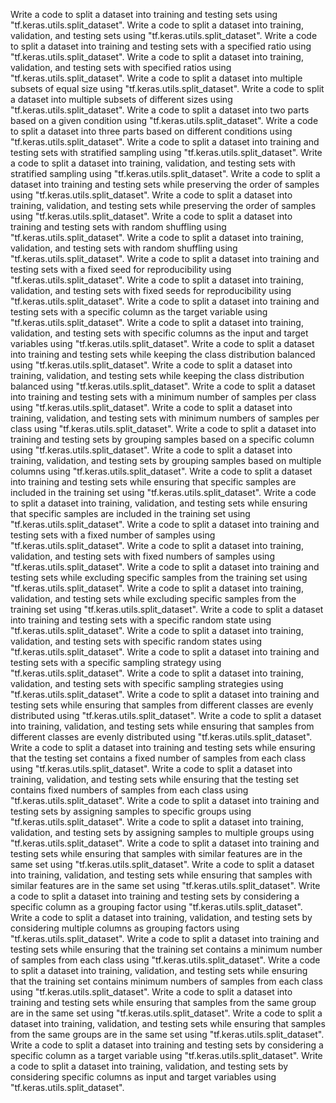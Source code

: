 Write a code to split a dataset into training and testing sets using "tf.keras.utils.split_dataset".
Write a code to split a dataset into training, validation, and testing sets using "tf.keras.utils.split_dataset".
Write a code to split a dataset into training and testing sets with a specified ratio using "tf.keras.utils.split_dataset".
Write a code to split a dataset into training, validation, and testing sets with specified ratios using "tf.keras.utils.split_dataset".
Write a code to split a dataset into multiple subsets of equal size using "tf.keras.utils.split_dataset".
Write a code to split a dataset into multiple subsets of different sizes using "tf.keras.utils.split_dataset".
Write a code to split a dataset into two parts based on a given condition using "tf.keras.utils.split_dataset".
Write a code to split a dataset into three parts based on different conditions using "tf.keras.utils.split_dataset".
Write a code to split a dataset into training and testing sets with stratified sampling using "tf.keras.utils.split_dataset".
Write a code to split a dataset into training, validation, and testing sets with stratified sampling using "tf.keras.utils.split_dataset".
Write a code to split a dataset into training and testing sets while preserving the order of samples using "tf.keras.utils.split_dataset".
Write a code to split a dataset into training, validation, and testing sets while preserving the order of samples using "tf.keras.utils.split_dataset".
Write a code to split a dataset into training and testing sets with random shuffling using "tf.keras.utils.split_dataset".
Write a code to split a dataset into training, validation, and testing sets with random shuffling using "tf.keras.utils.split_dataset".
Write a code to split a dataset into training and testing sets with a fixed seed for reproducibility using "tf.keras.utils.split_dataset".
Write a code to split a dataset into training, validation, and testing sets with fixed seeds for reproducibility using "tf.keras.utils.split_dataset".
Write a code to split a dataset into training and testing sets with a specific column as the target variable using "tf.keras.utils.split_dataset".
Write a code to split a dataset into training, validation, and testing sets with specific columns as the input and target variables using "tf.keras.utils.split_dataset".
Write a code to split a dataset into training and testing sets while keeping the class distribution balanced using "tf.keras.utils.split_dataset".
Write a code to split a dataset into training, validation, and testing sets while keeping the class distribution balanced using "tf.keras.utils.split_dataset".
Write a code to split a dataset into training and testing sets with a minimum number of samples per class using "tf.keras.utils.split_dataset".
Write a code to split a dataset into training, validation, and testing sets with minimum numbers of samples per class using "tf.keras.utils.split_dataset".
Write a code to split a dataset into training and testing sets by grouping samples based on a specific column using "tf.keras.utils.split_dataset".
Write a code to split a dataset into training, validation, and testing sets by grouping samples based on multiple columns using "tf.keras.utils.split_dataset".
Write a code to split a dataset into training and testing sets while ensuring that specific samples are included in the training set using "tf.keras.utils.split_dataset".
Write a code to split a dataset into training, validation, and testing sets while ensuring that specific samples are included in the training set using "tf.keras.utils.split_dataset".
Write a code to split a dataset into training and testing sets with a fixed number of samples using "tf.keras.utils.split_dataset".
Write a code to split a dataset into training, validation, and testing sets with fixed numbers of samples using "tf.keras.utils.split_dataset".
Write a code to split a dataset into training and testing sets while excluding specific samples from the training set using "tf.keras.utils.split_dataset".
Write a code to split a dataset into training, validation, and testing sets while excluding specific samples from the training set using "tf.keras.utils.split_dataset".
Write a code to split a dataset into training and testing sets with a specific random state using "tf.keras.utils.split_dataset".
Write a code to split a dataset into training, validation, and testing sets with specific random states using "tf.keras.utils.split_dataset".
Write a code to split a dataset into training and testing sets with a specific sampling strategy using "tf.keras.utils.split_dataset".
Write a code to split a dataset into training, validation, and testing sets with specific sampling strategies using "tf.keras.utils.split_dataset".
Write a code to split a dataset into training and testing sets while ensuring that samples from different classes are evenly distributed using "tf.keras.utils.split_dataset".
Write a code to split a dataset into training, validation, and testing sets while ensuring that samples from different classes are evenly distributed using "tf.keras.utils.split_dataset".
Write a code to split a dataset into training and testing sets while ensuring that the testing set contains a fixed number of samples from each class using "tf.keras.utils.split_dataset".
Write a code to split a dataset into training, validation, and testing sets while ensuring that the testing set contains fixed numbers of samples from each class using "tf.keras.utils.split_dataset".
Write a code to split a dataset into training and testing sets by assigning samples to specific groups using "tf.keras.utils.split_dataset".
Write a code to split a dataset into training, validation, and testing sets by assigning samples to multiple groups using "tf.keras.utils.split_dataset".
Write a code to split a dataset into training and testing sets while ensuring that samples with similar features are in the same set using "tf.keras.utils.split_dataset".
Write a code to split a dataset into training, validation, and testing sets while ensuring that samples with similar features are in the same set using "tf.keras.utils.split_dataset".
Write a code to split a dataset into training and testing sets by considering a specific column as a grouping factor using "tf.keras.utils.split_dataset".
Write a code to split a dataset into training, validation, and testing sets by considering multiple columns as grouping factors using "tf.keras.utils.split_dataset".
Write a code to split a dataset into training and testing sets while ensuring that the training set contains a minimum number of samples from each class using "tf.keras.utils.split_dataset".
Write a code to split a dataset into training, validation, and testing sets while ensuring that the training set contains minimum numbers of samples from each class using "tf.keras.utils.split_dataset".
Write a code to split a dataset into training and testing sets while ensuring that samples from the same group are in the same set using "tf.keras.utils.split_dataset".
Write a code to split a dataset into training, validation, and testing sets while ensuring that samples from the same groups are in the same set using "tf.keras.utils.split_dataset".
Write a code to split a dataset into training and testing sets by considering a specific column as a target variable using "tf.keras.utils.split_dataset".
Write a code to split a dataset into training, validation, and testing sets by considering specific columns as input and target variables using "tf.keras.utils.split_dataset".